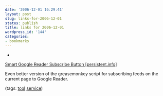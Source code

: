 ```yaml
---
date: '2006-12-01 16:29:41'
layout: post
slug: links-for-2006-12-01
status: publish
title: links for 2006-12-01
wordpress_id: '144'
categories:
- bookmarks
---
```



	
  *
		

[Smart Google Reader Subscribe Button [persistent.info]](http://persistent.info/archives/2006/05/06/google-reader-subscribe)


		

Even better version of the greasemonkey script for subscribing feeds on the current page to Google Reader.


		

(tags: [tool](http://del.icio.us/eob/tool) [service](http://del.icio.us/eob/service))


	




